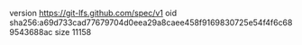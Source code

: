 version https://git-lfs.github.com/spec/v1
oid sha256:a69d733cad77679704d0eea29a8caee458f9169830725e54f4f6c689543688ac
size 11158
